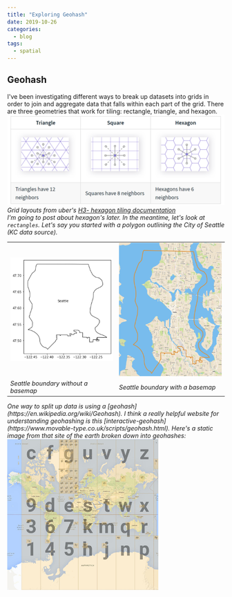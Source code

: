 ```yaml
---
title: "Exploring Geohash"
date: 2019-10-26
categories:
  - blog
tags:
  - spatial
---
```

## Geohash
I've been investigating different ways to break up datasets into grids in order to join and aggregate data that falls within each part of the grid. There are three geometries that work for tiling: rectangle, triangle, and hexagon.<br/>
<img src="/assets/images/tiling_uber.PNG" width=800><br/>
<em>Grid layouts from uber's [H3- hexagon tiling documentation](https://uber.github.io/h3/#/documentation/overview/use-cases)</tm><br/>
I'm going to post about hexagon's later. In the meantime, let's look at `rectangles`. Let's say you started with a polygon outlining the City of Seattle (KC data source). <br />
<table>
<tr>
  <td><img src="/assets/images/seattle_boundary_no_basemap.PNG" width=300></td>
  <td><img src="/assets/images/seattle_boundary_w_basemap.PNG" width=300></td>
</tr>
<tr>
  <td><em>Seattle boundary without a basemap</em></td>
  <td><em>Seattle boundary with a basemap</em></td>
</tr>
</table>
One way to split up data is using a [geohash](https://en.wikipedia.org/wiki/Geohash). I think a really helpful website for understanding geohashing is this [interactive-geohash](https://www.movable-type.co.uk/scripts/geohash.html).
Here's a static image from that site of the earth broken down into geohashes: <br />
<img src="/assets/images/geohash.jpg" width="350">
